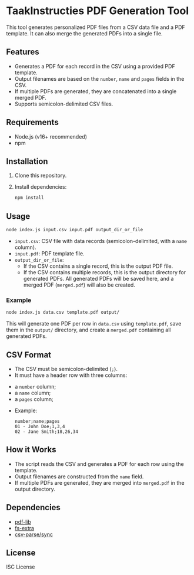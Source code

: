 # TaakInstructies PDF Generation Tool

This tool generates personalized PDF files from a CSV data file and a PDF template. It can also merge the generated PDFs into a single file.

## Features

- Generates a PDF for each record in the CSV using a provided PDF template.
- Output filenames are based on the `number`, `name` and `pages` fields in the CSV.
- If multiple PDFs are generated, they are concatenated into a single merged PDF.
- Supports semicolon-delimited CSV files.

## Requirements

- Node.js (v16+ recommended)
- npm

## Installation

1. Clone this repository.
2. Install dependencies:

   ```sh
   npm install
   ```

## Usage

```sh
node index.js input.csv input.pdf output_dir_or_file
```

- `input.csv`: CSV file with data records (semicolon-delimited, with a `name` column).
- `input.pdf`: PDF template file.
- `output_dir_or_file`:
  - If the CSV contains a single record, this is the output PDF file.
  - If the CSV contains multiple records, this is the output directory for generated PDFs. All generated PDFs will be saved here, and a merged PDF (`merged.pdf`) will also be created.

### Example

```sh
node index.js data.csv template.pdf output/
```

This will generate one PDF per row in `data.csv` using `template.pdf`, save them in the `output/` directory, and create a `merged.pdf` containing all generated PDFs.

## CSV Format

- The CSV must be semicolon-delimited (`;`).
- It must have a header row with three columns:
* a `number` column;
* a `name` column;
* a `pages` column;
- Example:

  ```
  number;name;pages
  01 - John Doe;1,3,4
  02 - Jane Smith;18,26,34
  ```

## How it Works

- The script reads the CSV and generates a PDF for each row using the template.
- Output filenames are constructed from the `name` field.
- If multiple PDFs are generated, they are merged into `merged.pdf` in the output directory.

## Dependencies

- [pdf-lib](https://www.npmjs.com/package/pdf-lib)
- [fs-extra](https://www.npmjs.com/package/fs-extra)
- [csv-parse/sync](https://www.npmjs.com/package/csv-parse)

## License

ISC License
